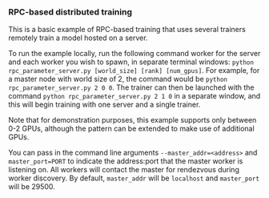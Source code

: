 ### RPC-based distributed training

This is a basic example of RPC-based training that uses several trainers remotely train a model hosted on a server. 

To run the example locally, run the following command worker for the server and each worker you wish to spawn, in separate terminal windows:
`python rpc_parameter_server.py [world_size] [rank] [num_gpus]`. For example, for a master node with world size of 2, the command would be `python rpc_parameter_server.py 2 0 0`. The trainer can then be launched with the command `python rpc_parameter_server.py 2 1 0` in a separate window, and this will begin training with one server and a single trainer.

Note that for demonstration purposes, this example supports only between 0-2 GPUs, although the pattern can be extended to make use of additional GPUs.  

You can pass in the command line arguments `--master_addr=<address>` and `master_port=PORT` to indicate the address:port that the master worker is listening on. All workers will contact the master for rendezvous during worker discovery. By default, `master_addr` will be `localhost` and `master_port` will be 29500.
